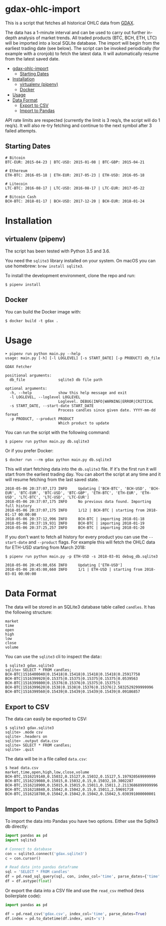gdax-ohlc-import
================

This is a script that fetches all historical OHLC data from [GDAX](https://www.gdax.com/).

The data has a 1-minute interval and can be used to carry out further in-depth analysis of market trends. All traded products (BTC, BCH, ETH, LTC) will be imported into a local SQLite database. The import will begin from the earliest trading date (see below). The script can be invoked periodically (for example with a cronjob) to fetch the latest data. It will automatically resume from the latest saved date.

- [gdax-ohlc-import](#gdax-ohlc-import)
  * [Starting Dates](#starting-dates)
- [Installation](#installation)
  * [virtualenv (pipenv)](#virtualenv--pipenv-)
  * [Docker](#docker)
- [Usage](#usage)
- [Data Format](#data-format)
  * [Export to CSV](#export-to-csv)
  * [Import to Pandas](#import-to-pandas)

API rate limits are respected (currently the limit is 3 req/s, the script will do 1 req/s). It will also re-try fetching and continue to the next symbol after 3 failed attempts.

Starting Dates
--------------

    # Bitcoin 
    BTC-EUR: 2015-04-23 | BTC-USD: 2015-01-08 | BTC-GBP: 2015-04-21

    # Ethereum
    ETH-BTC: 2016-05-18 | ETH-EUR: 2017-05-23 | ETH-USD: 2016-05-18

    # Litecoin
    LTC-BTC: 2016-08-17 | LTC-USD: 2016-08-17 | LTC-EUR: 2017-05-22
    
    # Bitcoin Cash
    BCH-BTC: 2018-01-17 | BCH-USD: 2017-12-20 | BCH-EUR: 2018-01-24

Installation
============

virtualenv (pipenv)
-------------------

The script has been tested with Python 3.5 and 3.6.

You need the `sqlite3` library installed on your system. On macOS you can use homebrew: `brew install sqlite3`.

To install the development environment, clone the repo and run:

    $ pipenv install

Docker
------

You can build the Docker image with:

    $ docker build -t gdax .

Usage
=====

    ➤ pipenv run python main.py --help
    usage: main.py [-h] [-l LOGLEVEL] [-s START_DATE] [-p PRODUCT] db_file

    GDAX Fetcher

    positional arguments:
      db_file               sqlite3 db file path

    optional arguments:
      -h, --help            show this help message and exit
      -l LOGLEVEL, --loglevel LOGLEVEL
                            Loglevel. DEBUG|INFO|WARNING|ERROR|CRITICAL
      -s START_DATE, --start-date START_DATE
                            Process candles since given date. YYYY-mm-dd format
      -p PRODUCT, --product PRODUCT
                            Which product to update

You can run the script with the following command:

    $ pipenv run python main.py db.sqlite3

Or if you prefer Docker:

    $ docker run --rm gdax python main.py db.sqlite3

This will start fetching data into the `db.sqlite3` file. If it's the first run it will start from the earliest trading day. You can abort the script at any time and it will resume fetching from the last saved state. 

    2018-05-06 20:37:07,173 INFO     Updating ['BCH-BTC', 'BCH-USD', 'BCH-EUR', 'BTC-EUR', 'BTC-USD', 'BTC-GBP', 'ETH-BTC', 'ETH-EUR', 'ETH-USD', 'LTC-BTC', 'LTC-USD', 'LTC-EUR']
    2018-05-06 20:37:07,175 INFO     No previous data found. Importing full history
    2018-05-06 20:37:07,175 INFO     1/12 | BCH-BTC | starting from 2018-01-17 00:00:00
    2018-05-06 20:37:12,996 INFO     BCH-BTC | importing 2018-01-18
    2018-05-06 20:37:19,931 INFO     BCH-BTC | importing 2018-01-19
    2018-05-06 20:37:25,257 INFO     BCH-BTC | importing 2018-01-20

If you don't want to fetch all history for every product you can use the `--start-date` and `--product` flags. For example this will fetch the OHLC data for ETH-USD starting from March 2018:

    $ pipenv run python main.py -p ETH-USD -s 2018-03-01 debug_db.sqlite3

    2018-05-06 20:45:00,656 INFO     Updating ['ETH-USD']
    2018-05-06 20:45:00,660 INFO     1/1 | ETH-USD | starting from 2018-03-01 00:00:00

Data Format
===========

The data will be stored in an SQLite3 database table called `candles`. It has the following structure:

    market
    time
    open
    high
    low
    close
    volume

You can use the `sqlite3` cli to inspect the data::

    $ sqlite3 gdax.sqlite3
    sqlite> SELECT * FROM candles;
    BCH-BTC|1516400040|0.15418|0.15418|0.15418|0.15418|0.25917758
    BCH-BTC|1516399920|0.15375|0.15375|0.15375|0.15375|0.0539563
    BCH-BTC|1516399800|0.15376|0.15376|0.15375|0.15375|5
    BCH-BTC|1516399620|0.1538|0.1538|0.15376|0.15376|2.5832529299999996
    BCH-BTC|1516399560|0.15439|0.15439|0.15439|0.15439|0.09186857

Export to CSV
-------------

The data can easily be exported to CSV:

    $ sqlite3 gdax.sqlite3
    sqlite> .mode csv
    sqlite> .headers on
    sqlite> .output data.csv
    sqlite> SELECT * FROM candles;
    sqlite> .quit

The data will be in a file called `data.csv`:

    $ head data.csv
    market,time,open,high,low,close,volume
    BCH-BTC,1516219140,0.15032,0.15127,0.15032,0.15127,5.197920569999999
    BCH-BTC,1516219080,0.15015,0.15032,0.15,0.15032,10.3002287
    BCH-BTC,1516218900,0.15015,0.15015,0.15011,0.15011,2.2113686899999996
    BCH-BTC,1516218840,0.15042,0.15042,0.15,0.15011,2.59691718
    BCH-BTC,1516218780,0.15042,0.15042,0.15042,0.15042,5.030391000000001

Import to Pandas
----------------

To import the data into Pandas you have two options. Either use the Sqlite3 db directly:

```python
import pandas as pd
import sqlite3

# Connect to database
con = sqlite3.connect('gdax.sqlite3')
c = con.cursor()

# Read data into pandas dataframe
sql = 'SELECT * FROM candles'
df = pd.read_sql_query(sql, con, index_col='time', parse_dates={'time': 's'})
df = df.astype(float)
```

Or export the data into a CSV file and use the `read_csv` method (less boilerplate code):

```python
import pandas as pd

df = pd.read_csv('gdax.csv', index_col='time', parse_dates=True)
df.index = pd.to_datetime(df.index, unit='s')
```
